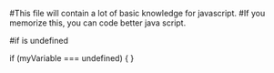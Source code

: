 #This file will contain a lot of basic knowledge for javascript.
#If you memorize this, you can code better java script.

#if is undefined

if (myVariable === undefined) {
}
